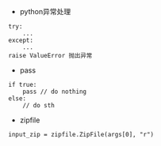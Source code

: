 + python异常处理
```
try:
    ...
except:
    ...
raise ValueError 抛出异常
```

+ pass
```
if true:
    pass // do nothing
else:
    // do sth
```

+ zipfile
```
input_zip = zipfile.ZipFile(args[0], "r")
```